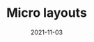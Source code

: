 ---
title: Micro layouts
description: >
  Build flexible components that can be placed anywhere.
authors:
  - adactio
date: 2021-11-03
---